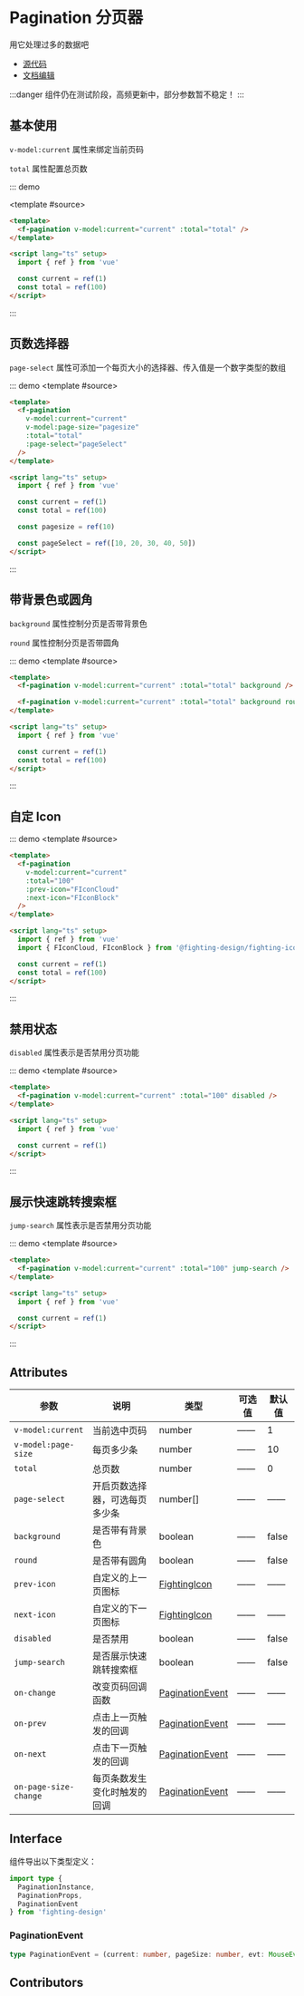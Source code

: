 # Pagination 分页器

用它处理过多的数据吧

- [源代码](https://github.com/FightingDesign/fighting-design/tree/master/packages/fighting-design/pagination)
- [文档编辑](https://github.com/FightingDesign/fighting-design/blob/master/docs/components/pagination.md)

:::danger
组件仍在测试阶段，高频更新中，部分参数暂不稳定！
:::

## 基本使用

`v-model:current` 属性来绑定当前页码

`total` 属性配置总页数

::: demo

<template #source>
<demo1-vue />
</template>

```html
<template>
  <f-pagination v-model:current="current" :total="total" />
</template>

<script lang="ts" setup>
  import { ref } from 'vue'

  const current = ref(1)
  const total = ref(100)
</script>
```

:::

## 页数选择器

`page-select` 属性可添加一个每页大小的选择器、传入值是一个数字类型的数组

::: demo
<template #source>
<demo2-vue/>
</template>

```html
<template>
  <f-pagination
    v-model:current="current"
    v-model:page-size="pagesize"
    :total="total"
    :page-select="pageSelect"
  />
</template>

<script lang="ts" setup>
  import { ref } from 'vue'

  const current = ref(1)
  const total = ref(100)

  const pagesize = ref(10)

  const pageSelect = ref([10, 20, 30, 40, 50])
</script>
```

:::

## 带背景色或圆角

`background` 属性控制分页是否带背景色

`round` 属性控制分页是否带圆角

::: demo
<template #source>
<demo3-vue />
</template>

```html
<template>
  <f-pagination v-model:current="current" :total="total" background />

  <f-pagination v-model:current="current" :total="total" background round />
</template>

<script lang="ts" setup>
  import { ref } from 'vue'

  const current = ref(1)
  const total = ref(100)
</script>
```

:::

## 自定 Icon

::: demo
<template #source>
<f-pagination v-model:current="current" :total="100" :prev-icon="FIconCloud" :next-icon="FIconBlock" />
</template>

```html
<template>
  <f-pagination
    v-model:current="current"
    :total="100"
    :prev-icon="FIconCloud"
    :next-icon="FIconBlock"
  />
</template>

<script lang="ts" setup>
  import { ref } from 'vue'
  import { FIconCloud, FIconBlock } from '@fighting-design/fighting-icon'

  const current = ref(1)
  const total = ref(100)
</script>
```

:::

## 禁用状态

`disabled` 属性表示是否禁用分页功能

::: demo
<template #source>
<f-pagination v-model:current="current" :total="100" disabled />
</template>

```html
<template>
  <f-pagination v-model:current="current" :total="100" disabled />
</template>

<script lang="ts" setup>
  import { ref } from 'vue'

  const current = ref(1)
</script>
```

:::

## 展示快速跳转搜索框

`jump-search` 属性表示是否禁用分页功能

::: demo
<template #source>
<f-pagination v-model:current="current" :total="100" jump-search />
</template>

```html
<template>
  <f-pagination v-model:current="current" :total="100" jump-search />
</template>

<script lang="ts" setup>
  import { ref } from 'vue'

  const current = ref(1)
</script>
```

:::

## Attributes

| 参数                  | 说明                           | 类型                                                               | 可选值 | 默认值 |
| --------------------- | ------------------------------ | ------------------------------------------------------------------ | ------ | ------ |
| `v-model:current`     | 当前选中页码                   | number                                                             | ——     | 1      |
| `v-model:page-size`   | 每页多少条                     | number                                                             | ——     | 10     |
| `total`               | 总页数                         | number                                                             | ——     | 0      |
| `page-select`         | 开启页数选择器，可选每页多少条 | number[]                                                           | ——     | ——     |
| `background`          | 是否带有背景色                 | boolean                                                            | ——     | false  |
| `round`               | 是否带有圆角                   | boolean                                                            | ——     | false  |
| `prev-icon`           | 自定义的上一页图标             | <a href="/components/interface.html#fightingicon">FightingIcon</a> | ——     | ——     |
| `next-icon`           | 自定义的下一页图标             | <a href="/components/interface.html#fightingicon">FightingIcon</a> | ——     | ——     |
| `disabled`            | 是否禁用                       | boolean                                                            | ——     | false  |
| `jump-search`         | 是否展示快速跳转搜索框         | boolean                                                            | ——     | false  |
| `on-change`           | 改变页码回调函数               | <a href="#paginationevent">PaginationEvent</a>                     | ——     | ——     |
| `on-prev`             | 点击上一页触发的回调           | <a href="#paginationevent">PaginationEvent</a>                     | ——     | ——     |
| `on-next`             | 点击下一页触发的回调           | <a href="#paginationevent">PaginationEvent</a>                     | ——     | ——     |
| `on-page-size-change` | 每页条数发生变化时触发的回调   | <a href="#paginationevent">PaginationEvent</a>                     | ——     | ——     |

## Interface

组件导出以下类型定义：

```ts
import type {
  PaginationInstance,
  PaginationProps,
  PaginationEvent
} from 'fighting-design'
```

### PaginationEvent

```ts
type PaginationEvent = (current: number, pageSize: number, evt: MouseEvent) => void
```

## Contributors

<a href="https://github.com/Tyh2001" target="_blank">
  <f-avatar round src="https://avatars.githubusercontent.com/u/73180970?v=4" />
</a>

<a href="https://github.com/OnlyShadows" target="_blank">
  <f-avatar round src="https://avatars.githubusercontent.com/u/54928569?v=4" />
</a>

<script setup lang="ts">
  import demo1Vue from './_demos/pagination/demo1.vue'
  import demo2Vue from './_demos/pagination/demo2.vue'
  import demo3Vue from './_demos/pagination/demo3.vue'
  import { FIconCloud, FIconBlock } from '@fighting-design/fighting-icon'
  import { ref } from 'vue'

  const current = ref(1)
  const total = ref(100)
</script>
